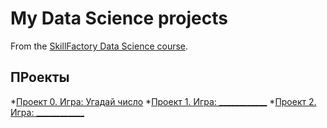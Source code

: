 # My Data Science projects

From the [SkillFactory Data Science course](https://skillfactory.ru/data-scientist).

## ПРоекты

*[Проект 0. Игра: Угадай число]()
*[Проект 1. Игра: ____________](___)
*[Проект 2. Игра: ____________](___)
